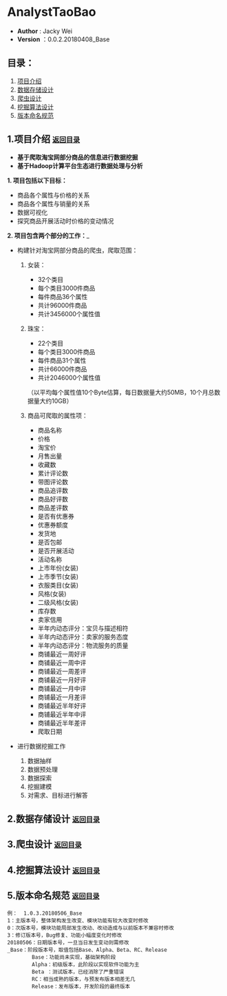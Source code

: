 # AnalystTaoBao

* __Author__ : Jacky Wei
* __Version__  ：0.0.2.20180408_Base


## __目录：__ <a id="目录"></a>
1. [项目介绍](#项目介绍)
2. [数据存储设计](#数据存储设计)
3. [爬虫设计](#爬虫设计)
4. [挖掘算法设计](#挖掘算法设计)
5. [版本命名规范](#版本命名规范)


## 1.项目介绍 <a id="项目介绍"></a> <font size="3">[返回目录](#目录)</font>
+ __基于爬取淘宝网部分商品的信息进行数据挖掘__
+ __基于Hadoop计算平台生态进行数据处理与分析__

__1. 项目包括以下目标：__
- 商品各个属性与价格的关系
- 商品各个属性与销量的关系
- 数据可视化
- 探究商品开展活动时价格的变动情况

__2. 项目包含两个部分的工作：___
- 构建针对淘宝网部分商品的爬虫，爬取范围：
    1. 女装：
        - 32个类目
        - 每个类目3000件商品
        - 每件商品36个属性
        - 共计96000件商品
        - 共计3456000个属性值
    2. 珠宝：
        - 22个类目
        - 每个类目3000件商品
        - 每件商品31个属性
        - 共计66000件商品
        - 共计2046000个属性值
        
        （以平均每个属性值10个Byte估算，每日数据量大约50MB，10个月总数据量大约10GB）
    
    3. 商品可爬取的属性项：
        - 商品名称
        - 价格
        - 淘宝价
        - 月售出量
        - 收藏数
        - 累计评论数
        - 带图评论数
        - 商品追评数
        - 商品好评数
        - 商品差评数
        - 是否有优惠券
        - 优惠券额度
        - 发货地
        - 是否包邮
        - 是否开展活动
        - 活动名称
        - 上市年份(女装)
        - 上市季节(女装)
        - 衣服类目(女装)
        - 风格(女装)
        - 二级风格(女装)
        - 库存数
        - 卖家信用
        - 半年内动态评分：宝贝与描述相符
        - 半年内动态评分：卖家的服务态度
        - 半年内动态评分：物流服务的质量
        - 商铺最近一周好评
        - 商铺最近一周中评
        - 商铺最近一周差评
        - 商铺最近一月好评
        - 商铺最近一月中评
        - 商铺最近一月差评
        - 商铺最近半年好评
        - 商铺最近半年中评
        - 商铺最近半年差评
        - 爬取日期

- 进行数据挖掘工作
    1. 数据抽样
    2. 数据预处理
    3. 数据探索
    4. 挖掘建模
    5. 对需求、目标进行解答
    
## 2.数据存储设计 <a id= "数据存储设计"></a> <font size="3">[返回目录](#目录)</font>

## 3.爬虫设计 <a id= "爬虫设计"></a> <font size="3">[返回目录](#目录)</font>

## 4.挖掘算法设计 <a id= "挖掘算法设计"></a> <font size="3">[返回目录](#目录)</font>

## 5.版本命名规范 <a id= "版本命名规范"></a> <font size="3">[返回目录](#目录)</font>
    例：  1.0.3.20180506_Base
    1：主版本号，整体架构发生改变、模块功能有较大改变时修改
    0：次版本号，模块功能局部发生改动、改动造成与以前版本不兼容时修改
    3：修订版本号，Bug修复、功能小幅度变化时修改
    20180506：日期版本号，一旦当日发生变动则需修改
    _Base：阶段版本号，取值包括Base、Alpha、Beta、RC、Release
            Base：功能尚未实现，基础架构阶段
            Alpha：初级版本，此阶段以实现软件功能为主
            Beta ：测试版本，已经消除了严重错误
            RC：相当成熟的版本，与预发布版本相差无几
            Release：发布版本，开发阶段的最终版本
    
    


        